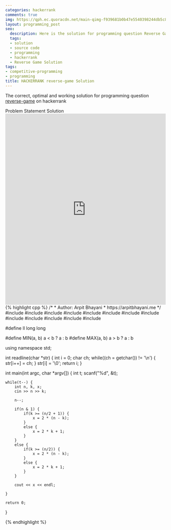 ```yaml
---
categories: hackerrank
comments: true
img: https://qph.ec.quoracdn.net/main-qimg-f939681b0b47e5540398244db5c8966f?convert_to_webp=true
layout: programming_post
seo:
  description: Here is the solution for programming question Reverse Game on hackerrank
  tags:
  - solution
  - source code
  - programming
  - hackerrank
  - Reverse Game Solution
tags:
- competitive-programming
- programming
title: HACKERRANK reverse-game Solution
---
```

The correct, optimal and working solution for programming question [reverse-game](https://www.hackerrank.com/challenges/reverse-game) on hackerrank

<div class="ui secondary pointing large menu">
  <a class="grey item" data-tab="problem-statement">
    Problem Statement
  </a>
  <a class="active item grey" data-tab="solution">
    Solution
  </a>
</div>
<div class="ui bottom attached tab" data-tab="problem-statement">
    <iframe src="https://www.hackerrank.com/challenges/reverse-game" width="100%" height="600px" style="overflow: scroll; border: none;"></iframe>
</div>
<div class="ui bottom attached active tab" data-tab="solution">
{% highlight cpp %}
/*
 *  Author: Arpit Bhayani
 *  https://arpitbhayani.me
 */
#include <cmath>
#include <cstdio>
#include <cstdlib>
#include <climits>
#include <deque>
#include <iostream>
#include <list>
#include <limits>
#include <map>
#include <queue>
#include <set>
#include <stack>
#include <vector>

#define ll long long

#define MIN(a, b) a < b ? a : b
#define MAX(a, b) a > b ? a : b

using namespace std;

int readline(char *str) {
    int i = 0;
    char ch;
    while((ch = getchar()) != '\n') {
        str[i++] = ch;
    }
    str[i] = '\0';
    return i;
}

int main(int argc, char *argv[]) {
    int t;
    scanf("%d", &t);

    while(t--) {
        int n, k, x;
        cin >> n >> k;

        n--;

        if(n & 1) {
            if(k >= (n/2 + 1)) {
                x = 2 * (n - k);
            }
            else {
                x = 2 * k + 1;
            }
        }
        else {
            if(k >= (n/2)) {
                x = 2 * (n - k);
            }
            else {
                x = 2 * k + 1;
            }
        }

        cout << x << endl;

    }

    return 0;
}

{% endhighlight %}
</div>
